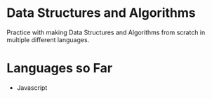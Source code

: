 # Data Structures and Algorithms
Practice with making Data Structures and Algorithms from scratch in multiple different languages.

# Languages so Far
- Javascript
